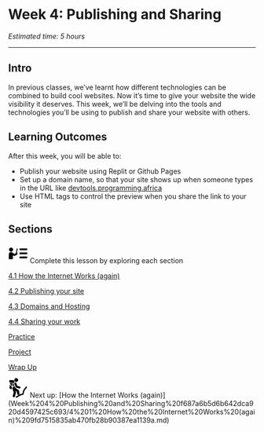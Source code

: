 # Week 4: Publishing and Sharing

*Estimated time: 5 hours*

---

## Intro

In previous classes, we’ve learnt how different technologies can be combined to build cool websites. Now it’s time to give your website the wide visibility it deserves. This week, we’ll be delving into the tools and technologies you’ll be using to publish and share your website with others. 

## **Learning Outcomes**

After this week, you will be able to:

- Publish your website using Replit or Github Pages
- Set up a domain name, so that your site shows up when someone types in the URL like [devtools.programming.africa](https://devtools.programming.africa/)
- Use HTML tags to control the preview when you share the link to your site

## Sections

<aside>
<img src="instruction.png" alt="instruction.png" width="40px" /> Complete this lesson by exploring each section

</aside>

[4.1 How the Internet Works (again)](Week%204%20Publishing%20and%20Sharing%20f687a6b5d6b642dca920d4597425c693/4%201%20How%20the%20Internet%20Works%20(again)%209fd7515835ab470fb28b90387ea1139a.md)

[4.2 Publishing your site](Week%204%20Publishing%20and%20Sharing%20f687a6b5d6b642dca920d4597425c693/4%202%20Publishing%20your%20site%20a993eacb76054df8b47f9c52e7b761cf.md)

[4.3 Domains and Hosting](Week%204%20Publishing%20and%20Sharing%20f687a6b5d6b642dca920d4597425c693/4%203%20Domains%20and%20Hosting%208c871c621c2d437ea2883be32a5d0de4.md)

[4.4 Sharing your work](Week%204%20Publishing%20and%20Sharing%20f687a6b5d6b642dca920d4597425c693/4%204%20Sharing%20your%20work%203c7b9e03cf394017958a4e2f7e34c564.md)

[Practice](Week%204%20Publishing%20and%20Sharing%20f687a6b5d6b642dca920d4597425c693/Practice%20753a1ef54f2e428ba497ff8d89419ed7.md)

[Project](Week%204%20Publishing%20and%20Sharing%20f687a6b5d6b642dca920d4597425c693/Project%2035c245d705fc4bc78e8a08e712a5a653.md)

[Wrap Up](Week%204%20Publishing%20and%20Sharing%20f687a6b5d6b642dca920d4597425c693/Wrap%20Up%20240af201f446412e8643568618361c4b.md)

<aside>
<img src="Lesson%200%20Learning%20With%20Kibo%206427d2f5f1ae4576a3b083dd8476d915/man-in-hike.png" alt="Lesson%200%20Learning%20With%20Kibo%206427d2f5f1ae4576a3b083dd8476d915/man-in-hike.png" width="40px" /> Next up: [How the Internet Works (again)](Week%204%20Publishing%20and%20Sharing%20f687a6b5d6b642dca920d4597425c693/4%201%20How%20the%20Internet%20Works%20(again)%209fd7515835ab470fb28b90387ea1139a.md)

</aside>